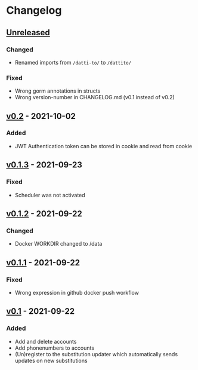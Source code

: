 # Changelog

<!--
The format is based on [Keep a Changelog](https://keepachangelog.com/en/1.0.0/),
and this project adheres to [Semantic Versioning](https://semver.org/spec/v2.0.0.html).
-->

## [Unreleased]
### Changed
- Renamed imports from `/datti-to/` to `/dattito/`

### Fixed
- Wrong gorm annotations in structs
- Wrong version-number in CHANGELOG.md (v0.1 instead of v0.2)

## [v0.2] - 2021-10-02
### Added
- JWT Authentication token can be stored in cookie and read from cookie
## [v0.1.3] - 2021-09-23
### Fixed
- Scheduler was not activated
## [v0.1.2] - 2021-09-22
### Changed
- Docker WORKDIR changed to /data
## [v0.1.1] - 2021-09-22
### Fixed
- Wrong expression in github docker push workflow
## [v0.1] - 2021-09-22
### Added
- Add and delete accounts
- Add phonenumbers to accounts
- (Un)register to the substitution updater which automatically sends updates on new substitutions

[Unreleased]: https://github.com/Dattito/purrmannplus-backend/tree/dev
[v0.2]: https://github.com/Dattito/purrmannplus-backend/compare/v0.1.3...v0.2
[v0.1.3]: https://github.com/Dattito/purrmannplus-backend/compare/v0.1.2...v0.1.3
[v0.1.2]: https://github.com/Dattito/purrmannplus-backend/compare/v0.1.1...v0.1.2
[v0.1.1]: https://github.com/Dattito/purrmannplus-backend/compare/v0.1...v0.1.1
[v0.1]: https://github.com/Dattito/purrmannplus-backend/releases/tag/v0.1
